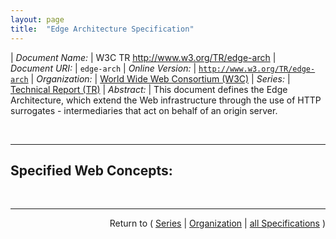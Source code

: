 ```yaml
---
layout: page
title:  "Edge Architecture Specification"
---
```


| *Document Name:* | W3C TR http://www.w3.org/TR/edge-arch
| *Document URI:* | `edge-arch`
| *Online Version:* | [`http://www.w3.org/TR/edge-arch`](http://www.w3.org/TR/edge-arch)
| *Organization:* | [World Wide Web Consortium (W3C)](..  "List of specification series by this organization")
| *Series:* | [Technical Report (TR)](.  "List of specifications in this series")
| *Abstract:* | This document defines the Edge Architecture, which extend the Web infrastructure through the use of HTTP surrogates - intermediaries that act on behalf of an origin server.

<br/>
<hr/>

## Specified Web Concepts:



<br/>
<hr/>

<p style="text-align: right">Return to ( <a href="./">Series</a> | <a href="../">Organization</a> | <a href="../../">all Specifications</a> )</p>